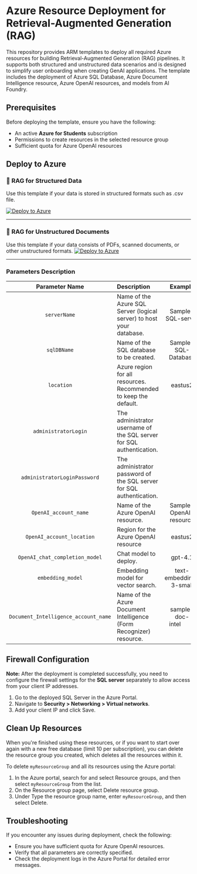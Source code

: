 # Azure Resource Deployment for Retrieval-Augmented Generation (RAG)

This repository provides ARM templates to deploy all required Azure resources for building Retrieval-Augmented Generation (RAG) pipelines. It supports both structured and unstructured data scenarios and is designed to simplify user onboarding when creating GenAI applications. The template includes the deployment of Azure SQL Database, Azure Document Intelligence resource, Azure OpenAI resources, and models from AI Foundry.  

## Prerequisites
Before deploying the template, ensure you have the following:

- An active **Azure for Students** subscription
- Permissions to create resources in the selected resource group
- Sufficient quota for Azure OpenAI resources 


## Deploy to Azure

### 🔹 RAG for Structured Data

Use this template if your data is stored in structured formats such as .csv file.

[![Deploy to Azure](https://aka.ms/deploytoazurebutton)](https://portal.azure.com/#create/Microsoft.Template/uri/https%3A%2F%2Fraw.githubusercontent.com%2FKushagra-2000%2FARM_SQL_OpenAI%2Frefs%2Fheads%2Fmain%2FRAG_deployment.json)

---

### 🔸 RAG for Unstructured Documents

Use this template if your data consists of PDFs, scanned documents, or other unstructured formats.
[![Deploy to Azure](https://aka.ms/deploytoazurebutton)](https://portal.azure.com/#create/Microsoft.Template/uri/https%3A%2F%2Fraw.githubusercontent.com%2FKushagra-2000%2FARM_SQL_OpenAI%2Frefs%2Fheads%2Fmain%2FRAG_unstructured_deployment.json)

---

### Parameters Description
| Parameter Name  | Description | Example |
| :---------------: | :------------- | :-------: |
| `serverName`  | Name of the Azure SQL Server (logical server) to host your database. | Sample-SQL-server
| `sqlDBName`  | Name of the SQL database to be created.  | Sample-SQL-Database
| `location`  | Azure region for all resources. Recommended to keep the default.  | eastus2
|`administratorLogin` | The administrator username of the SQL server for SQL authentication.  |   |
| `administratorLoginPassword`  | The administrator password of the SQL server for SQL authentication. |  |   
| `OpenAI_account_name`  | Name of the Azure OpenAI resource.  | Sample-OpenAI-resource
| `OpenAI_account_location`  | Region for the Azure OpenAI resource  | eastus2
| `OpenAI_chat_completion_model`  | Chat model to deploy. | gpt-4.1
| `embedding_model`	  | Embedding model for vector search.  | text-embedding-3-small
| `Document_Intelligence_account_name` | Name of the Azure Document Intelligence (Form Recognizer) resource. | sample-doc-intel          

## Firewall Configuration
**Note:** After the deployment is completed successfully, you need to configure the firewall settings for the **SQL server** separately to allow access from your client IP addresses.

1. Go to the deployed SQL Server in the Azure Portal.
2. Navigate to **Security > Networking > Virtual networks**.
3. Add your client IP and click Save.

## Clean Up Resources
When you're finished using these resources, or if you want to start over again with a new free database (limit 10 per subscription), you can delete the resource group you created, which deletes all the resources within it.

To delete `myResourceGroup` and all its resources using the Azure portal:

1. In the Azure portal, search for and select Resource groups, and then select `myResourceGroup` from the list.
2. On the Resource group page, select Delete resource group.
3. Under Type the resource group name, enter `myResourceGroup`, and then select Delete.

## Troubleshooting
If you encounter any issues during deployment, check the following:

- Ensure you have sufficient quota for Azure OpenAI resources.
- Verify that all parameters are correctly specified.
- Check the deployment logs in the Azure Portal for detailed error messages.
